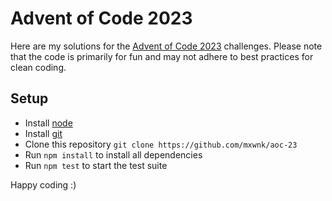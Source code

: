 # Advent of Code 2023

Here are my solutions for the [Advent of Code 2023](https://adventofcode.com/2023) challenges. Please note that the code is primarily for fun and may not adhere to best practices for clean coding.

## Setup

* Install [node](https://nodejs.org/en/)
* Install [git](https://git-scm.com/)
* Clone this repository `git clone https://github.com/mxwnk/aoc-23`
* Run `npm install` to install all dependencies
* Run `npm test` to start the test suite

Happy coding :)